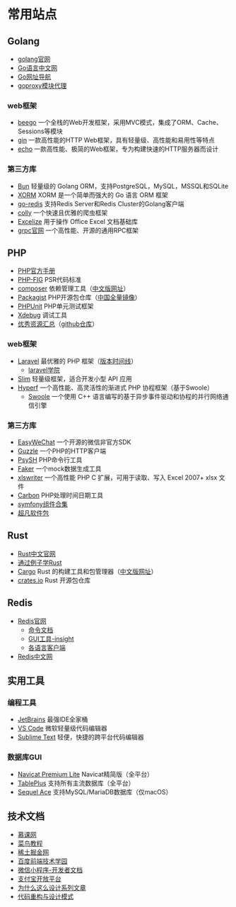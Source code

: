 # 常用站点

## Golang

- [golang官网](https://go.dev/)
- [Go语言中文网](https://studygolang.com/)
- [Go网址导航](https://hao.studygolang.com/)
- [goproxy模块代理](https://goproxy.cn/)

### web框架

- [beego](https://beego.wiki/zh-cn/) 一个全栈的Web开发框架，采用MVC模式，集成了ORM、Cache、Sessions等模块
- [gin](https://gin-gonic.com/zh-cn/) 一款高性能的HTTP Web框架，具有轻量级、高性能和易用性等特点
- [echo](https://echo.labstack.com/) 一款高性能、极简的Web框架，专为构建快速的HTTP服务器而设计

### 第三方库

- [Bun](https://bun.uptrace.dev/) 轻量级的 Golang ORM，支持PostgreSQL，MySQL，MSSQL和SQLite
- [XORM](https://xorm.io/zh/) XORM 是一个简单而强大的 Go 语言 ORM 框架
- [go-redis](https://redis.uptrace.dev/zh/) 支持Redis Server和Redis Cluster的Golang客户端
- [colly](https://go-colly.org/) 一个快速且优雅的爬虫框架
- [Excelize](https://xuri.me/excelize/zh-hans/) 用于操作 Office Excel 文档基础库
- [grpc官网](https://grpc.io/) 一个高性能、开源的通用RPC框架

## PHP

- [PHP官方手册](https://www.php.net/manual/zh/index.php)
- [PHP-FIG](https://www.php-fig.org/) PSR代码标准
- [composer](https://getcomposer.org/) 依赖管理工具（[中文版网址](https://www.phpcomposer.com/)）
- [Packagist](https://packagist.org/) PHP开源包仓库（[中国全量镜像](https://pkg.xyz/)）
- [PHPUnit](https://phpunit.de/index.html) PHP单元测试框架
- [Xdebug](https://xdebug.org/) 调试工具
- [优秀资源汇总](https://shockerli.net/post/php-awesome/)（[github仓库](https://github.com/shockerli/php-awesome)）

### web框架

- [Laravel](https://laravel.com/) 最优雅的 PHP 框架（[版本时间线](https://laravelversions.com/zh_CN)）
    - [laravel学院](https://laravel.geekai.co/)
- [Slim](https://www.slimframework.com/) 轻量级框架，适合开发小型 API 应用
- [Hyperf](https://www.hyperf.io/) 一个高性能、高灵活性的渐进式 PHP 协程框架（基于Swoole）
  - [Swoole](https://wiki.swoole.com/zh-cn/#/) 一个使用 C++ 语言编写的基于异步事件驱动和协程的并行网络通信引擎

### 第三方库

- [EasyWeChat](https://easywechat.vercel.app/) 一个开源的微信非官方SDK
- [Guzzle](https://guzzle-cn.readthedocs.io/zh-cn/latest/index.html) 一个PHP的HTTP客户端
- [PsySH](https://psysh.org/) PHP命令行工具
- [Faker](https://fakerphp.org/) 一个mock数据生成工具
- [xlswriter](https://xlswriter.viest.me/) 一个高性能 PHP C 扩展，可用于读取、写入 Excel 2007+ xlsx 文件
- [Carbon](https://carbon.nesbot.com/) PHP处理时间日期工具
- [symfony组件合集](https://symfony.com/components)
- [超凡软件包](https://thephpleague.com/zh-cn/)

## Rust

- [Rust中文官网](https://www.rust-lang.org/zh-CN/)
- [通过例子学Rust](https://rustwiki.org/zh-CN/rust-by-example/)
- [Cargo](https://doc.rust-lang.org/cargo/index.html) Rust 的构建工具和包管理器（[中文版网址](https://rustwiki.org/zh-CN/cargo/)）
- [crates.io](https://crates.io/) Rust 开源包仓库

## Redis

- [Redis官网](https://redis.io/docs/latest/)
  - [命令文档](https://redis.io/docs/latest/)
  - [GUI工具-insight](https://redis.io/insight/)
  - [各语言客户端](https://redis.io/docs/latest/develop/clients/)
- [Redis中文网](https://www.redis.net.cn/)

## 实用工具

### 编程工具

- [JetBrains](https://www.jetbrains.com/zh-cn/) 最强IDE全家桶
- [VS Code](https://code.visualstudio.com/) 微软轻量级代码编辑器
- [Sublime Text](https://www.sublimetext.com/) 轻便，快捷的跨平台代码编辑器

### 数据库GUI

- [Navicat Premium Lite](https://www.navicat.com.cn/products/navicat-premium-lite) Navicat精简版（全平台）
- [TablePlus](https://tableplus.com/) 支持所有主流数据库（全平台）
- [Sequel Ace](https://sequel-ace.com/) 支持MySQL/MariaDB数据库（仅macOS）

## 技术文档

- [慕课网](https://www.imooc.com/)
- [菜鸟教程](https://www.runoob.com/)
- [稀土掘金网](https://juejin.cn/) 
- [百度前端技术学园](https://ife.baidu.com/)
- [微信小程序-开发者文档](https://developers.weixin.qq.com/miniprogram/dev/framework/)
- [支付宝开放平台](https://open.alipay.com/)
- [为什么这么设计系列文章](https://draven.co/whys-the-design/)
- [代码重构与设计模式](https://refactoringguru.cn/)
